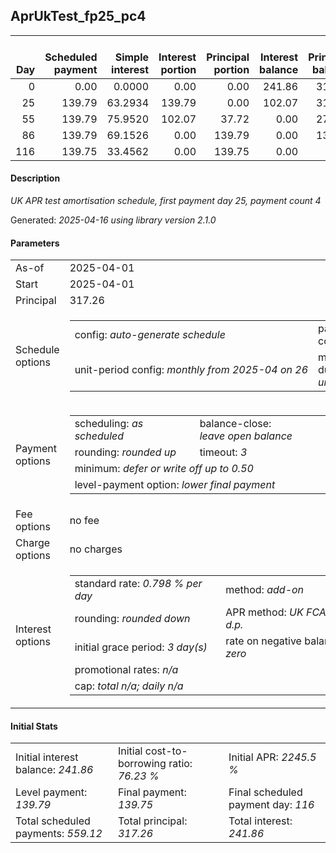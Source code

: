 <h2>AprUkTest_fp25_pc4</h2>
<table>
    <thead style="vertical-align: bottom;">
        <th style="text-align: right;">Day</th>
        <th style="text-align: right;">Scheduled payment</th>
        <th style="text-align: right;">Simple interest</th>
        <th style="text-align: right;">Interest portion</th>
        <th style="text-align: right;">Principal portion</th>
        <th style="text-align: right;">Interest balance</th>
        <th style="text-align: right;">Principal balance</th>
        <th style="text-align: right;">Total simple interest</th>
        <th style="text-align: right;">Total interest</th>
        <th style="text-align: right;">Total principal</th>
    </thead>
    <tr style="text-align: right;">
        <td class="ci00">0</td>
        <td class="ci01" style="white-space: nowrap;">0.00</td>
        <td class="ci02">0.0000</td>
        <td class="ci03">0.00</td>
        <td class="ci04">0.00</td>
        <td class="ci05">241.86</td>
        <td class="ci06">317.26</td>
        <td class="ci07">0.0000</td>
        <td class="ci08">0.00</td>
        <td class="ci09">0.00</td>
    </tr>
    <tr style="text-align: right;">
        <td class="ci00">25</td>
        <td class="ci01" style="white-space: nowrap;">139.79</td>
        <td class="ci02">63.2934</td>
        <td class="ci03">139.79</td>
        <td class="ci04">0.00</td>
        <td class="ci05">102.07</td>
        <td class="ci06">317.26</td>
        <td class="ci07">63.2934</td>
        <td class="ci08">139.79</td>
        <td class="ci09">0.00</td>
    </tr>
    <tr style="text-align: right;">
        <td class="ci00">55</td>
        <td class="ci01" style="white-space: nowrap;">139.79</td>
        <td class="ci02">75.9520</td>
        <td class="ci03">102.07</td>
        <td class="ci04">37.72</td>
        <td class="ci05">0.00</td>
        <td class="ci06">279.54</td>
        <td class="ci07">139.2454</td>
        <td class="ci08">241.86</td>
        <td class="ci09">37.72</td>
    </tr>
    <tr style="text-align: right;">
        <td class="ci00">86</td>
        <td class="ci01" style="white-space: nowrap;">139.79</td>
        <td class="ci02">69.1526</td>
        <td class="ci03">0.00</td>
        <td class="ci04">139.79</td>
        <td class="ci05">0.00</td>
        <td class="ci06">139.75</td>
        <td class="ci07">208.3980</td>
        <td class="ci08">241.86</td>
        <td class="ci09">177.51</td>
    </tr>
    <tr style="text-align: right;">
        <td class="ci00">116</td>
        <td class="ci01" style="white-space: nowrap;">139.75</td>
        <td class="ci02">33.4562</td>
        <td class="ci03">0.00</td>
        <td class="ci04">139.75</td>
        <td class="ci05">0.00</td>
        <td class="ci06">0.00</td>
        <td class="ci07">241.8542</td>
        <td class="ci08">241.86</td>
        <td class="ci09">317.26</td>
    </tr>
</table>
<h4>Description</h4>
<p><i>UK APR test amortisation schedule, first payment day 25, payment count 4</i></p>
<p>Generated: <i>2025-04-16 using library version 2.1.0</i></p>
<h4>Parameters</h4>
<table>
    <tr>
        <td>As-of</td>
        <td>2025-04-01</td>
    </tr>
    <tr>
        <td>Start</td>
        <td>2025-04-01</td>
    </tr>
    <tr>
        <td>Principal</td>
        <td>317.26</td>
    </tr>
    <tr>
        <td>Schedule options</td>
        <td>
            <table>
                <tr>
                    <td>config: <i>auto-generate schedule</i></td>
                    <td>payment count: <i>4</i></td>
                </tr>
                <tr>
                    <td style="white-space: nowrap;">unit-period config: <i>monthly from 2025-04 on 26</i></td>
                    <td>max duration: <i>unlimited</i></td>
                </tr>
            </table>
        </td>
    </tr>
    <tr>
        <td>Payment options</td>
        <td>
            <table>
                <tr>
                    <td>scheduling: <i>as scheduled</i></td>
                    <td>balance-close: <i>leave&nbsp;open&nbsp;balance</i></td>
                </tr>
                <tr>
                    <td>rounding: <i>rounded up</i></td>
                    <td>timeout: <i>3</i></td>
                </tr>
                <tr>
                    <td colspan='2'>minimum: <i>defer&nbsp;or&nbsp;write&nbsp;off&nbsp;up&nbsp;to&nbsp;0.50</i></td>
                </tr>
                <tr>
                    <td colspan='2'>level-payment option: <i>lower&nbsp;final&nbsp;payment</i></td>
                </tr>
            </table>
        </td>
    </tr>
    <tr>
        <td>Fee options</td>
        <td>no fee
        </td>
    </tr>
    <tr>
        <td>Charge options</td>
        <td>no charges
        </td>
    </tr>
    <tr>
        <td>Interest options</td>
        <td>
            <table>
                <tr>
                    <td>standard rate: <i>0.798 % per day</i></td>
                    <td>method: <i>add-on</i></td>
                </tr>
                <tr>
                    <td>rounding: <i>rounded down</i></td>
                    <td>APR method: <i>UK FCA to 1 d.p.</i></td>
                </tr>
                <tr>
                    <td>initial grace period: <i>3 day(s)</i></td>
                    <td>rate on negative balance: <i>zero</i></td>
                </tr>
                <tr>
                    <td colspan="2">promotional rates: <i><i>n/a</i></i></td>
                </tr>
                <tr>
                    <td colspan="2">cap: <i>total <i>n/a</i>; daily <i>n/a</i></td>
                </tr>
            </table>
        </td>
    </tr>
</table>
<h4>Initial Stats</h4>
<table>
    <tr>
        <td>Initial interest balance: <i>241.86</i></td>
        <td>Initial cost-to-borrowing ratio: <i>76.23 %</i></td>
        <td>Initial APR: <i>2245.5 %</i></td>
    </tr>
    <tr>
        <td>Level payment: <i>139.79</i></td>
        <td>Final payment: <i>139.75</i></td>
        <td>Final scheduled payment day: <i>116</i></td>
    </tr>
    <tr>
        <td>Total scheduled payments: <i>559.12</i></td>
        <td>Total principal: <i>317.26</i></td>
        <td>Total interest: <i>241.86</i></td>
    </tr>
</table>
